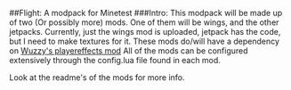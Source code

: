 ##Flight: A modpack for Minetest
###Intro:
This modpack will be made up of two (Or possibly more) mods. One of them will be wings, and the other jetpacks.
Currently, just the wings mod is uploaded, jetpack has the code, but I need to make textures for it.
These mods do/will have a dependency on [Wuzzy's playereffects mod](https://forum.minetest.net/viewtopic.php?f=11&t=9689)
All of the mods can be configured extensively through the config.lua file found in each mod.

Look at the readme's of the mods for more info.
